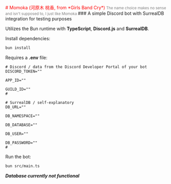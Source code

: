 <span style="color:red">
# Momoka (河原木 桃香, from *Girls Band Cry*)
</span>
<span style="color:gray"><small>
The name choice makes no sense and isn't supposed to, I just like Momoka
</small></span>
### A simple Discord bot with SurrealDB integration for testing purposes

Utilizes the Bun runtime with **TypeScript**, **Discord.js** and **SurrealDB**.

Install dependencies:
```bash
bun install
```

Requires a **.env** file:
```env
# Discord / data from the Discord Developer Portal of your bot
DISCORD_TOKEN=""

APP_ID=""

GUILD_ID=""
#

# SurrealDB / self-explanatory
DB_URL=""

DB_NAMESPACE=""

DB_DATABASE=""

DB_USER=""

DB_PASSWORD=""
#
```

Run the bot:
```bash
bun src/main.ts
```

***Database currently not functional***


